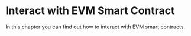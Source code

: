 # Interact with EVM Smart Contract

In this chapter you can find out how to interact with EVM smart contracts.

<br/>
